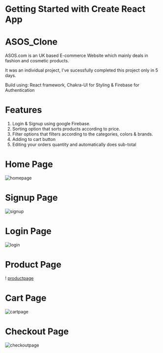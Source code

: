 # Getting Started with Create React App
# ASOS_Clone
ASOS.com is an UK based E-commerce Website which mainly deals in fashion and cosmetic products.

It was an individual project, I've sucessfully completed this project only in 5 days.

Build using: React framework, Chakra-UI for Styling & Firebase for Authentication

# Features
1. Login & Signup using google Firebase.
2. Sorting option that sorts products according to price.
3. Filter options that filters according to the categories, colors & brands.
4. Adding to cart button
5. Editing your orders quantity and automatically does sub-total

# Home Page
![homepage](https://i.ibb.co/VCV2fBL/Screenshot-1.png)

# Signup Page
![signup](https://i.ibb.co/cCp7F0T/Screenshot-5.png)

# Login Page
![login](https://i.ibb.co/C95Kfpj/Screenshot-6.png)

# Product Page
! [productpage](https://i.ibb.co/m6yVmSf/Screenshot-4.png)

# Cart Page
![cartpage](https://i.ibb.co/kDz9ZMb/Screenshot-7.png)

# Checkout Page
![checkoutpage](https://i.ibb.co/k9rMcFt/Screenshot-8.png)

